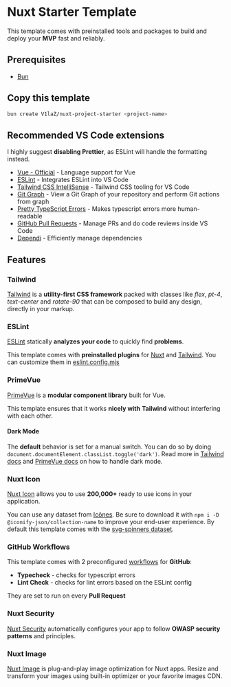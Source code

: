 # Nuxt Starter Template

This template comes with preinstalled tools and packages to build and deploy your **MVP** fast and reliably.

## Prerequisites
- [Bun](https://bun.sh/)
## Copy this template
```bash
bun create V1laZ/nuxt-project-starter <project-name>
```

## Recommended VS Code extensions
I highly suggest **disabling Prettier**, as ESLint will handle the formatting instead.

- [Vue - Official](https://marketplace.visualstudio.com/items?itemName=Vue.volar) - Language support for Vue
- [ESLint](https://marketplace.visualstudio.com/items?itemName=dbaeumer.vscode-eslint) - Integrates ESLint into VS Code
- [Tailwind CSS IntelliSense](https://marketplace.visualstudio.com/items?itemName=bradlc.vscode-tailwindcss) - Tailwind CSS tooling for VS Code
- [Git Graph](https://marketplace.visualstudio.com/items?itemName=mhutchie.git-graph) - View a Git Graph of your repository and perform Git actions from graph
- [Pretty TypeScript Errors](https://marketplace.visualstudio.com/items?itemName=YoavBls.pretty-ts-errors) - Makes typescript errors more human-readable
- [GitHub Pull Requests](https://marketplace.visualstudio.com/items?itemName=GitHub.vscode-pull-request-github) - Manage PRs and do code reviews inside VS Code
- [Dependi](https://marketplace.visualstudio.com/items?itemName=fill-labs.dependi) - Efficiently manage dependencies

## Features

### Tailwind
[Tailwind](https://tailwindcss.com/) is a **utility-first CSS framework** packed with classes like *flex*, *pt-4*, *text-center* and *rotate-90* that can be composed to build any design, directly in your markup.

### ESLint
[ESLint](https://eslint.org/) statically **analyzes your code** to quickly find **problems**. 

This template comes with **preinstalled plugins** for 
[Nuxt](https://eslint.nuxt.com/packages/module) and [Tailwind](https://github.com/francoismassart/eslint-plugin-tailwindcss). You can customize them in [eslint.config.mjs](./eslint.config.mjs)

### PrimeVue
[PrimeVue](https://primevue.org/) is a **modular component library** built for Vue.

This template ensures that it works **nicely with** **Tailwind** without interfering with each other.

#### Dark Mode
The **default** behavior is set for a manual switch. You can do so by doing `document.documentElement.classList.toggle('dark')`. Read more in [Tailwind docs](https://tailwindcss.com/docs/dark-mode) and [PrimeVue docs](https://primevue.org/theming/styled/#darkmode) on how to handle dark mode.

### Nuxt Icon
[Nuxt Icon](https://github.com/nuxt/icon) allows you to use **200,000+** ready to use icons in your application. 

You can use any dataset from [Icônes](https://icones.js.org/). Be sure to download it with `npm i -D @iconify-json/collection-name` to improve your end-user experience. By default this template comes with the [svg-spinners dataset](https://icones.js.org/collection/svg-spinners).

### GitHub Workflows
This template comes with 2 preconfigured [workflows](./.github/workflows/) for **GitHub**:
- **Typecheck** - checks for typescript errors
- **Lint Check** - checks for lint errors based on the ESLint config

They are set to run on every **Pull Request**

### Nuxt Security
[Nuxt Security](https://github.com/nuxt-modules/security) automatically configures your app to follow **OWASP security patterns** and principles.

### Nuxt Image
[Nuxt Image](https://github.com/nuxt/image) is plug-and-play image optimization for Nuxt apps. Resize and transform your images using built-in optimizer or your favorite images CDN.